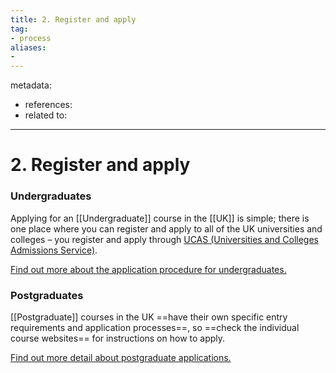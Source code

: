 ```yaml
---
title: 2. Register and apply
tag:
- process
aliases:
- 
---
```


metadata:
- references:
- related to:

---

# 2. Register and apply

### Undergraduates

Applying for an [[Undergraduate]] course in the [[UK]] is simple; there is one place where you can register and apply to all of the UK universities and colleges – you register and apply through [UCAS (Universities and Colleges Admissions Service)](https://www.ucas.com/ucas/undergraduate).

[Find out more about the application procedure for undergraduates.](https://study-uk.britishcouncil.org/options/apply/undergraduate)

### Postgraduates

[[Postgraduate]] courses in the UK ==have their own specific entry requirements and application processes==, so ==check the individual course websites== for instructions on how to apply.

[Find out more detail about postgraduate applications.](https://study-uk.britishcouncil.org/options/apply/postgraduate)